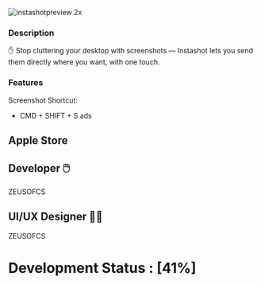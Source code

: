 

![instashotpreview 2x](https://cloud.githubusercontent.com/assets/19171147/26785612/4b9eeda6-49d1-11e7-85c4-532fec10ae6e.png)

### Description

✋ Stop cluttering your desktop with screenshots — Instashot lets you send them directly where you want, with one touch.


### Features
  Screenshot Shortcut:
  - CMD + SHIFT + S 
  ads
  
## Apple Store 


## Developer  🖱️ 

ZEUSOFCS

## UI/UX Designer 👨‍🎨

ZEUSOFCS









# Development Status : [41%]
